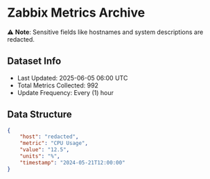 # Zabbix Metrics Archive

⚠️ **Note**: Sensitive fields like hostnames and system descriptions are redacted.

## Dataset Info
- Last Updated: 2025-06-05 06:00 UTC
- Total Metrics Collected: 992
- Update Frequency: Every (1) hour

## Data Structure
```json
{
    "host": "redacted",
    "metric": "CPU Usage",
    "value": "12.5",
    "units": "%",
    "timestamp": "2024-05-21T12:00:00"
}
```
